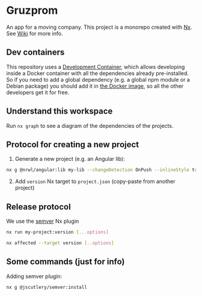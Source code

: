# Gruzprom

An app for a moving company. This project is a monorepo created with [Nx](https://nx.dev). See [Wiki](https://github.com/mksmtn/gruzprom/wiki) for more info.

## Dev containers

This repository uses a [Development Container](https://containers.dev/), which allows developing inside a Docker container with all the dependencies already pre-installed. So if you need to add a global dependency (e.g. a global npm module or a Debian package) you should add it in [the Docker image](./devcontainer/Dockerfile), so all the other developers get it for free.

## Understand this workspace

Run `nx graph` to see a diagram of the dependencies of the projects.

## Protocol for creating a new project

1. Generate a new project (e.g. an Angular lib):

```bash
nx g @nrwl/angular:lib my-lib --changeDetection OnPush --inlineStyle true --prefix m-l --standalone true
```

2. Add `version` Nx target to `project.json` (copy-paste from another project)

## Release protocol

We use the [semver](https://github.com/jscutlery/semver) Nx plugin

```bash
nx run my-project:version [...options]

nx affected --target version [..options]
```

## Some commands (just for info)

Adding semver plugin:

```bash
nx g @jscutlery/semver:install
```

